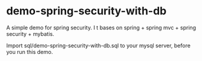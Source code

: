 demo-spring-security-with-db
===============================

A simple demo for spring security.
I
t bases on spring + spring mvc + spring security + mybatis. 

Import sql/demo-spring-security-with-db.sql to your mysql server, before you run this demo.